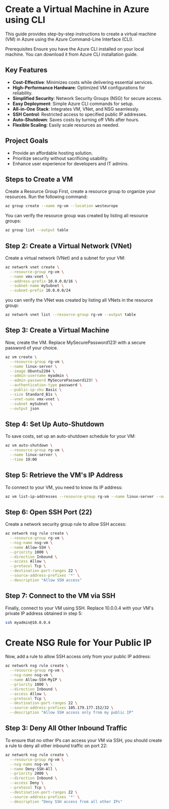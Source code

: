 # Create a Virtual Machine in Azure using CLI

This guide provides step-by-step instructions to create a virtual machine (VM) in Azure using the Azure Command-Line Interface (CLI).

Prerequisites
Ensure you have the Azure CLI installed on your local machine. You can download it from Azure CLI installation guide.


## Key Features

- **Cost-Effective**: Minimizes costs while delivering essential services.
- **High-Performance Hardware**: Optimized VM configurations for reliability.
- **Simplified Security**: Network Security Groups (NSG) for secure access.
- **Easy Deployment**: Simple Azure CLI commands for setup.
- **All-in-One Stack**: Integrates VM, VNet, and NSG seamlessly.
- **SSH Control**: Restricted access to specified public IP addresses.
- **Auto-Shutdown**: Saves costs by turning off VMs after hours.
- **Flexible Scaling**: Easily scale resources as needed.

## Project Goals

- Provide an affordable hosting solution.
- Prioritize security without sacrificing usability.
- Enhance user experience for developers and IT admins.







## Steps to Create a VM
Create a Resource Group
First, create a resource group to organize your resources. Run the following command:
```bash
az group create --name rg-vm --location westeurope
```

You can verify the resource group was created by listing all resource groups:
```bash
az group list --output table
```

## Step 2: Create a Virtual Network (VNet)
Create a virtual network (VNet) and a subnet for your VM:
```bash
az network vnet create \
  --resource-group rg-vm \
  --name vmx-vnet \
  --address-prefix 10.0.0.0/16 \
  --subnet-name mySubnet \
  --subnet-prefix 10.0.0.0/24
  ```

you can verify the VNet was created by listing all VNets in the resource group:
```bash
az network vnet list --resource-group rg-vm --output table
```

## Step 3: Create a Virtual Machine
Now, create the VM. Replace MySecurePassword123! with a secure password of your choice.
```bash
az vm create \
  --resource-group rg-vm \
  --name linux-server \
  --image Ubuntu2204 \
  --admin-username myadmin \
  --admin-password MySecurePassword123! \
  --authentication-type password \
  --public-ip-sku Basic \
  --size Standard_B1s \
  --vnet-name vmx-vnet \
  --subnet mySubnet \
  --output json
```

## Step 4: Set Up Auto-Shutdown
To save costs, set up an auto-shutdown schedule for your VM:
```bash
az vm auto-shutdown \
  --resource-group rg-vm \
  --name linux-server \
  --time 19:00
```

## Step 5: Retrieve the VM's IP Address
To connect to your VM, you need to know its IP address:
```bash
az vm list-ip-addresses --resource-group rg-vm --name linux-server --output table
```
## Step 6: Open SSH Port (22)
Create a network security group rule to allow SSH access:
```bash
az network nsg rule create \
  --resource-group rg-vm \
  --nsg-name nsg-vm \
  --name Allow-SSH \
  --priority 1000 \
  --direction Inbound \
  --access Allow \
  --protocol Tcp \
  --destination-port-ranges 22 \
  --source-address-prefixes '*' \
  --description "Allow SSH access"
```

## Step 7: Connect to the VM via SSH
Finally, connect to your VM using SSH. Replace 10.0.0.4 with your VM's private IP address obtained in step 5:
```bash
ssh myadmin@10.0.0.4
```

# Create NSG Rule for Your Public IP
Now, add a rule to allow SSH access only from your public IP address:
```bash
az network nsg rule create \
  --resource-group rg-vm \
  --nsg-name nsg-vm \
  --name Allow-SSH-MyIP \
  --priority 1000 \
  --direction Inbound \
  --access Allow \
  --protocol Tcp \
  --destination-port-ranges 22 \
  --source-address-prefixes 105.179.177.152/32 \
  --description "Allow SSH access only from my public IP"
```

## Step 3: Deny All Other Inbound Traffic
To ensure that no other IPs can access your VM via SSH, you should create a rule to deny all other inbound traffic on port 22:
```bash
az network nsg rule create \
  --resource-group rg-vm \
  --nsg-name nsg-vm \
  --name Deny-SSH-All \
  --priority 2000 \
  --direction Inbound \
  --access Deny \
  --protocol Tcp \
  --destination-port-ranges 22 \
  --source-address-prefixes '*' \
  --description "Deny SSH access from all other IPs"
```